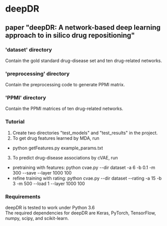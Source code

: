 # deepDR
## paper "deepDR: A network-based deep learning approach to in silico drug repositioning"

### 'dataset' directory
Contain the gold standard drug-disease set and ten drug-related networks.
### 'preprocessing' directory
Contain the preprocessing code to generate PPMI matrix.
### 'PPMI' directory
Contain the PPMI matrices of ten drug-related networks.
### Tutorial
1. Create two directories "test_models" and "test_results" in the project.
2. To get drug features learned by MDA, run
  - python getFeatures.py example_params.txt
3. To predict drug-disease associations by cVAE, run
  - pretraining with features: python cvae.py --dir dataset -a 6 -b 0.1 -m 300 --save --layer 1000 100
  - refine training with rating: python cvae.py --dir dataset --rating -a 15 -b 3 -m 500 --load 1 --layer 1000 100

### Requirements
deepDR is tested to work under Python 3.6  
The required dependencies for deepDR  are Keras, PyTorch, TensorFlow, numpy, scipy, and scikit-learn.
